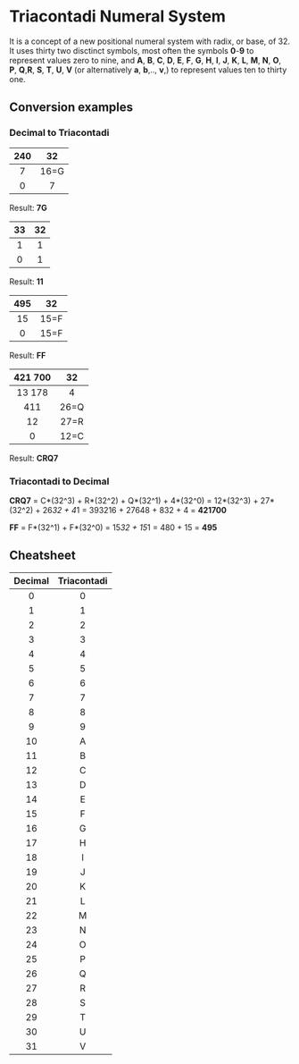 # Triacontadi Numeral System

It is a concept of a new positional numeral system with radix, or base, of 32. It uses thirty two disctinct symbols, most often the symbols **0**-**9** to represent values zero to nine, and **A**, **B**, **C**, **D**, **E**, **F**, **G**, **H**, **I**, **J**, **K**, **L**, **M**, **N**, **O**, **P**, **Q**,**R**, **S**, **T**, **U**, **V** (or alternatively **a**, **b**,.., **v**,) to represent values ten to thirty one.

## Conversion examples
### Decimal to Triacontadi
|240|32|
|:-:|:-:|
|7|16=G|
|0|7|

Result: **7G**

|33|32|
|:-:|:-:|
|1|1|
|0|1|

Result: **11**

|495|32|
|:-:|:-:|
|15|15=F|
|0|15=F|

Result: **FF**

|421 700|32|
|:-:|:-:|
|13 178|4|
|411|26=Q|
|12|27=R|
|0|12=C|

Result: **CRQ7**

### Triacontadi to Decimal 
**CRQ7** = C*(32^3) + R*(32^2) + Q*(32^1) + 4*(32^0) = 12*(32^3) + 27*(32^2) + 26*32 + 4*1 = 393216 + 27648 + 832 + 4 = **421700**

**FF** = F*(32^1) + F*(32^0) = 15*32 + 15*1 = 480 + 15 = **495**

## Cheatsheet
|Decimal  |Triacontadi|
|:-------:|:---------:|
|0|0|
|1|1|
|2|2|
|3|3|
|4|4|
|5|5|
|6|6|
|7|7|
|8|8|
|9|9|
|10|A|
|11|B|
|12|C|
|13|D|
|14|E|
|15|F|
|16|G|
|17|H|
|18|I|
|19|J|
|20|K|
|21|L|
|22|M|
|23|N|
|24|O|
|25|P|
|26|Q|
|27|R|
|28|S|
|29|T|
|30|U|
|31|V|
